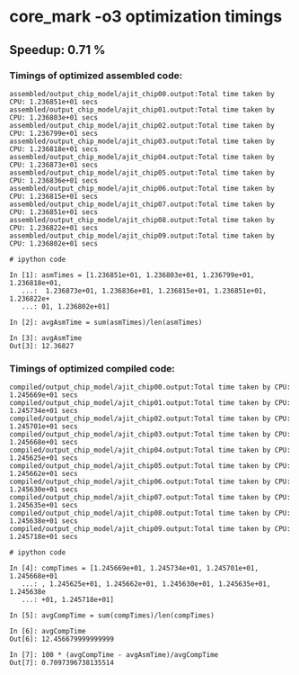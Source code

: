 core_mark -o3 optimization timings
==================================

Speedup: 0.71 %
-----------------

### Timings of optimized assembled code:

    assembled/output_chip_model/ajit_chip00.output:Total time taken by CPU: 1.236851e+01 secs
    assembled/output_chip_model/ajit_chip01.output:Total time taken by CPU: 1.236803e+01 secs
    assembled/output_chip_model/ajit_chip02.output:Total time taken by CPU: 1.236799e+01 secs
    assembled/output_chip_model/ajit_chip03.output:Total time taken by CPU: 1.236818e+01 secs
    assembled/output_chip_model/ajit_chip04.output:Total time taken by CPU: 1.236873e+01 secs
    assembled/output_chip_model/ajit_chip05.output:Total time taken by CPU: 1.236836e+01 secs
    assembled/output_chip_model/ajit_chip06.output:Total time taken by CPU: 1.236815e+01 secs
    assembled/output_chip_model/ajit_chip07.output:Total time taken by CPU: 1.236851e+01 secs
    assembled/output_chip_model/ajit_chip08.output:Total time taken by CPU: 1.236822e+01 secs
    assembled/output_chip_model/ajit_chip09.output:Total time taken by CPU: 1.236802e+01 secs

    # ipython code

    In [1]: asmTimes = [1.236851e+01, 1.236803e+01, 1.236799e+01, 1.236818e+01,
       ...:  1.236873e+01, 1.236836e+01, 1.236815e+01, 1.236851e+01, 1.236822e+
       ...: 01, 1.236802e+01]

    In [2]: avgAsmTime = sum(asmTimes)/len(asmTimes)

    In [3]: avgAsmTime
    Out[3]: 12.36827


### Timings of optimized compiled code:

    compiled/output_chip_model/ajit_chip00.output:Total time taken by CPU: 1.245669e+01 secs
    compiled/output_chip_model/ajit_chip01.output:Total time taken by CPU: 1.245734e+01 secs
    compiled/output_chip_model/ajit_chip02.output:Total time taken by CPU: 1.245701e+01 secs
    compiled/output_chip_model/ajit_chip03.output:Total time taken by CPU: 1.245668e+01 secs
    compiled/output_chip_model/ajit_chip04.output:Total time taken by CPU: 1.245625e+01 secs
    compiled/output_chip_model/ajit_chip05.output:Total time taken by CPU: 1.245662e+01 secs
    compiled/output_chip_model/ajit_chip06.output:Total time taken by CPU: 1.245630e+01 secs
    compiled/output_chip_model/ajit_chip07.output:Total time taken by CPU: 1.245635e+01 secs
    compiled/output_chip_model/ajit_chip08.output:Total time taken by CPU: 1.245638e+01 secs
    compiled/output_chip_model/ajit_chip09.output:Total time taken by CPU: 1.245718e+01 secs

    # ipython code

    In [4]: compTimes = [1.245669e+01, 1.245734e+01, 1.245701e+01, 1.245668e+01
       ...: , 1.245625e+01, 1.245662e+01, 1.245630e+01, 1.245635e+01, 1.245638e
       ...: +01, 1.245718e+01]

    In [5]: avgCompTime = sum(compTimes)/len(compTimes)

    In [6]: avgCompTime
    Out[6]: 12.456679999999999

    In [7]: 100 * (avgCompTime - avgAsmTime)/avgCompTime
    Out[7]: 0.7097396738135514






